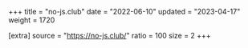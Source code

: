 +++
title = "no-js.club"
date = "2022-06-10"
updated = "2023-04-17"
weight = 1720

[extra]
source = "https://no-js.club/"
ratio = 100
size = 2
+++
